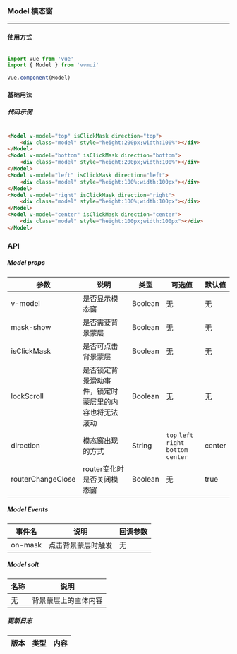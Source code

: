 <!--
 * @Author: Fone丶峰
 * @Date: 2019-10-22 11:32:29
 * @LastEditors: Fone丶峰
 * @LastEditTime: 2020-05-12 15:37:29
 * @Description: msg
 * @Email: qinrifeng@163.com
 * @Github: https://github.com/FoneQinrf
 -->

### Model 模态窗 <Badge text="v0.07"/>
---

#### 使用方式

``` javascript

import Vue from 'vue'
import { Model } from 'vvmui'

Vue.component(Model)

```


#### 基础用法
##### 代码示例
```html

<Model v-model="top" isClickMask direction="top">
    <div class="model" style="height:200px;width:100%"></div>
</Model>
<Model v-model="bottom" isClickMask direction="bottom">
    <div class="model" style="height:200px;width:100%"></div>
</Model>
<Model v-model="left" isClickMask direction="left">
    <div class="model" style="height:100%;width:100px"></div>
</Model>
<Model v-model="right" isClickMask direction="right">
    <div class="model" style="height:100%;width:100px"></div>
</Model>
<Model v-model="center" isClickMask direction="center">
    <div class="model" style="height:100px;width:100px"></div>
</Model>

```

### API
##### Model props
| 参数 | 说明 | 类型 | 可选值 | 默认值 |
|------|------------|------------|------------|------------|
| v-model  | 是否显示模态窗       | Boolean       | 无 | 无
| mask-show  | 是否需要背景蒙层      | Boolean       | 无 | 无 |
| isClickMask  | 是否可点击背景蒙层     | Boolean   | 无 | 无 |
| lockScroll  |   是否锁定背景滑动事件，锁定时蒙层里的内容也将无法滚动     | Boolean       | 无 | 无 |
| direction  |  模态窗出现的方式   | String       | `top` `left` `right` `bottom` `center` | center |
| routerChangeClose  | router变化时是否关闭模态窗    | Boolean       | 无 | true |

##### Model Events
| 事件名 | 说明 | 回调参数 |
|------|------------|------------|
| on-mask  | 点击背景蒙层时触发 |  无  |

##### Model solt
| 名称 | 说明 |
|------|------------|
| 无 | 背景蒙层上的主体内容 |

##### 更新日志
| 版本 |类型|内容|
|-------------|-|-|